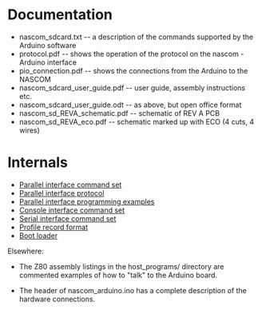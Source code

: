 # Documentation

* nascom_sdcard.txt -- a description of the commands supported by the Arduino software
* protocol.pdf      -- shows the operation of the protocol on the nascom - Arduino interface
* pio_connection.pdf -- shows the connections from the Arduino to the NASCOM
* nascom_sdcard_user_guide.pdf -- user guide, assembly instructions etc.
* nascom_sdcard_user_guide.odt -- as above, but open office format
* nascom_sd_REVA_schematic.pdf -- schematic of REV A PCB
* nascom_sd_REVA_eco.pdf -- schematic marked up with ECO (4 cuts, 4 wires)

# Internals

* [Parallel interface command set](parallel_interface_command_set.md)
* [Parallel interface protocol](parallel_interface_protocol.md)
* [Parallel interface programming examples](parallel_interface_programming.md)
* [Console interface command set](console_interface_command_set.md)
* [Serial interface command set](serial_interface_command_set.md)
* [Profile record format](profile_record_format.md)
* [Boot loader](boot_loader.md)


Elsewhere:

* The Z80 assembly listings in the host_programs/ directory are commented
examples of how to "talk" to the Arduino board.

* The header of nascom_arduino.ino has a complete description of the hardware
connections.
